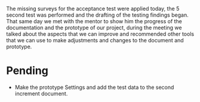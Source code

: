 The missing surveys for the acceptance test were applied today, the 5 second test was performed and the drafting of the testing findings began. That same day we met with the mentor to show him the progress of the documentation and the prototype of our project, during the meeting we talked about the aspects that we can improve and recommended other tools that we can use to make adjustments and changes to the document and prototype.
# Pending
* Make the prototype Settings and add the test data to the second increment document.
